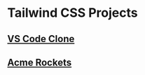 # Tailwind CSS Projects

## [VS Code Clone](https://vasu-vs-code-clone.netlify.app/)

## [Acme Rockets](https://acme-rockets-vasu.netlify.app/)

